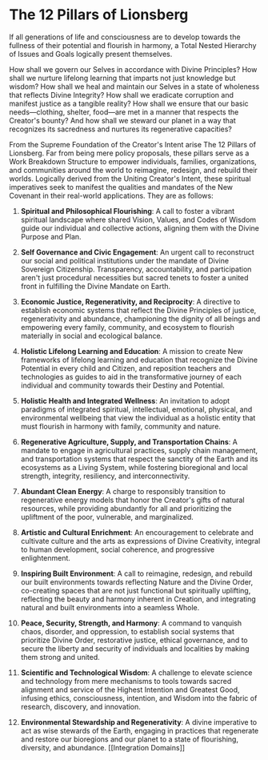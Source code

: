 # The 12 Pillars of Lionsberg

If all generations of life and consciousness are to develop towards the fullness of their potential and flourish in harmony, a Total Nested Hierarchy of Issues and Goals logically present themselves. 

How shall we govern our Selves in accordance with Divine Principles? How shall we nurture lifelong learning that imparts not just knowledge but wisdom? How shall we heal and maintain our Selves in a state of wholeness that reflects Divine Integrity? How shall we eradicate corruption and manifest justice as a tangible reality? How shall we ensure that our basic needs—clothing, shelter, food—are met in a manner that respects the Creator's bounty? And how shall we steward our planet in a way that recognizes its sacredness and nurtures its regenerative capacities?

From the Supreme Foundation of the Creator's Intent arise The 12 Pillars of Lionsberg. Far from being mere policy proposals, these pillars serve as a Work Breakdown Structure to empower individuals, families, organizations, and communities around the world to reimagine, redesign, and rebuild their worlds. Logically derived from the Uniting Creator's Intent, these spiritual imperatives seek to manifest the qualities and mandates of the New Covenant in their real-world applications. They are as follows:

1. **Spiritual and Philosophical Flourishing**: A call to foster a vibrant spiritual landscape where shared Vision, Values, and Codes of Wisdom guide our individual and collective actions, aligning them with the Divine Purpose and Plan.
    
2. **Self Governance and Civic Engagement**: An urgent call to reconstruct our social and political institutions under the mandate of Divine Sovereign Citizenship. Transparency, accountability, and participation aren't just procedural necessities but sacred tenets to foster a united front in fulfilling the Divine Mandate on Earth.
    
3. **Economic Justice, Regenerativity, and Reciprocity**: A directive to establish economic systems that reflect the Divine Principles of justice, regenerativity and abundance, championing the dignity of all beings and empowering every family, community, and ecosystem to flourish materially in social and ecological balance.
    
4. **Holistic Lifelong Learning and Education**: A mission to create New frameworks of lifelong learning and education that recognize the Divine Potential in every child and Citizen, and reposition teachers and technologies as guides to aid in the transformative journey of each individual and community towards their Destiny and Potential.
    
5. **Holistic Health and Integrated Wellness**: An invitation to adopt  paradigms of integrated spiritual, intellectual, emotional, physical, and environmental wellbeing that view the individual as a holistic entity that must flourish in harmony with family, community and nature.
    
6. **Regenerative Agriculture, Supply, and Transportation Chains**: A mandate to engage in agricultural practices, supply chain management, and transportation systems that respect the sanctity of the Earth and its ecosystems as a Living System, while fostering bioregional and local strength, integrity, resiliency, and interconnectivity.
    
7. **Abundant Clean Energy**: A charge to responsibly transition to regenerative energy models that honor the Creator's gifts of natural resources, while providing abundantly for all and prioritizing the upliftment of the poor, vulnerable, and marginalized.
    
8. **Artistic and Cultural Enrichment**: An encouragement to celebrate and cultivate culture and the arts as expressions of Divine Creativity, integral to human development, social coherence, and progressive enlightenment.
    
9. **Inspiring Built Environment**: A call to reimagine, redesign, and rebuild our built environments towards reflecting Nature and the Divine Order, co-creating spaces that are not just functional but spiritually uplifting, reflecting the beauty and harmony inherent in Creation, and integrating natural and built environments into a seamless Whole.
    
10. **Peace, Security, Strength, and Harmony**: A command to vanquish chaos, disorder, and oppression, to establish social systems that prioritize Divine Order, restorative justice, ethical governance, and to secure the liberty and security of individuals and localities by making them strong and united. 
    
11. **Scientific and Technological Wisdom**: A challenge to elevate science and technology from mere mechanisms to tools towards sacred alignment and service of the Highest Intention and Greatest Good, infusing ethics, consciousness, intention, and Wisdom into the fabric of research, discovery, and innovation. 
    
12. **Environmental Stewardship and Regenerativity**: A divine imperative to act as wise stewards of the Earth, engaging in practices that regenerate and restore our bioregions and our planet to a state of flourishing, diversity, and abundance.
[[Integration Domains]] 